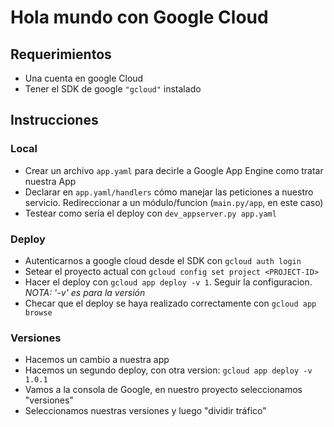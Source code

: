 # Hola mundo con Google Cloud

## Requerimientos

- Una cuenta en google Cloud
- Tener el SDK de google `"gcloud"` instalado

## Instrucciones

### Local

- Crear un archivo `app.yaml` para decirle a Google App Engine como tratar nuestra App
- Declarar en `app.yaml/handlers` cómo manejar las peticiones a nuestro servicio. Redireccionar a un módulo/funcion (`main.py/app`, en este caso)
- Testear como sería el deploy con `dev_appserver.py app.yaml`

### Deploy

- Autenticarnos a google cloud desde el SDK con `gcloud auth login`
- Setear el proyecto actual con `gcloud config set project <PROJECT-ID>`
- Hacer el deploy con `gcloud app deploy -v 1`. Seguir la configuracion. *NOTA: '-v' es para la versión*
- Checar que el deploy se haya realizado correctamente con `gcloud app browse`

### Versiones

- Hacemos un cambio a nuestra app
- Hacemos un segundo deploy, con otra version: `gcloud app deploy -v 1.0.1`
- Vamos a la consola de Google, en nuestro proyecto seleccionamos "versiones"
- Seleccionamos nuestras versiones y luego "dividir tráfico"

